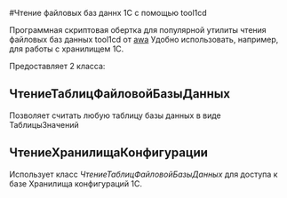 #Чтение файловых баз даннх 1С с помощью tool1cd

Программная скриптовая обертка для популярной утилиты чтения файловых баз данных tool1cd от [awa](http://infostart.ru/profile/13819/) Удобно использовать, например, для работы с хранилищем 1С.

Предоставляет 2 класса:

## ЧтениеТаблицФайловойБазыДанных

Позволяет считать любую таблицу базы данных в виде ТаблицыЗначений

## ЧтениеХранилищаКонфигурации

Использует класс *ЧтениеТаблицФайловойБазыДанных* для доступа к базе Хранилища конфигураций 1С.